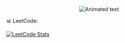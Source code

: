 ## <!-- Animated Greeting -->
<p align="center">
  <img src="https://readme-typing-svg.herokuapp.com?font=Fira+Code&size=24&duration=3000&pause=1000&color=36BCF7&center=true&vCenter=true&width=600&lines=Hey+there+👋;I'm+Pratyush+Deo+Singh;🚀+1st+Year+CSE+Student+at+VIT+Chennai;💻+Passionate+about+Python+%26+Java;🔥+Problem+Solver" alt="Animated text" />
</p>

📊 LeetCode: 

[![LeetCode Stats](https://leetcard.jacoblin.cool/pratyushdeosingh?theme=dark&font=Montserrat&ext=contest)](https://leetcode.com/pratyushdeosingh/)


<!--
**pratyushdeosingh/pratyushdeosingh** is a ✨ _special_ ✨ repository because its `README.md` (this file) appears on your GitHub profile.

Here are some ideas to get you started:

- 🔭 I’m currently working on ...
- 🌱 I’m currently learning ...
- 👯 I’m looking to collaborate on ...
- 🤔 I’m looking for help with ...
- 💬 Ask me about ...
- 📫 How to reach me: ...
- 😄 Pronouns: ...
- ⚡ Fun fact: ...
-->
